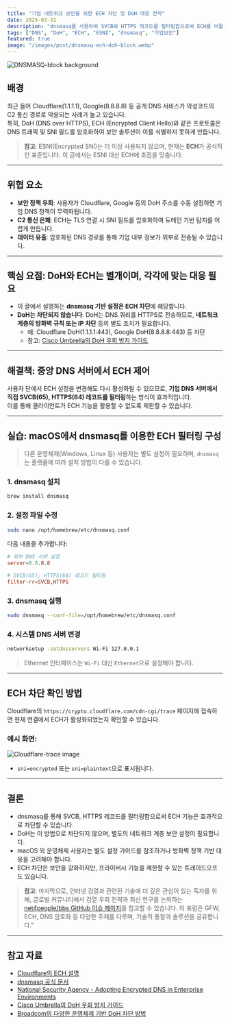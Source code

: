 ```yaml
---
title: "기업 네트워크 보안을 위한 ECH 차단 및 DoH 대응 전략"
date: 2025-03-31
description: "dnsmasq를 사용하여 SVCB와 HTTPS 레코드를 필터링함으로써 ECH를 비활성화하고 중앙 DNS 정책을 적용하는 실습 가이드. DoH 차단은 별도의 네트워크 정책이 필요함을 함께 안내합니다."
tags: ["DNS", "DoH", "ECH", "ESNI", "dnsmasq", "기업보안"]
featured: true
image: "/images/post/dnsmasq-ech-doh-block.webp"
---
```


![DNSMASQ-block background](/images/post/dnsmasq-ech-doh-block.webp)

## 배경

최근 들어 Cloudflare(1.1.1.1), Google(8.8.8.8) 등 공개 DNS 서비스가 악성코드의 C2 통신 경로로 악용되는 사례가 늘고 있습니다.  
특히, DoH (DNS over HTTPS), ECH (Encrypted Client Hello)와 같은 프로토콜은 DNS 트래픽 및 SNI 필드를 암호화하여 보안 솔루션이 이를 식별하지 못하게 만듭니다.

> **참고**: ESNI(Encrypted SNI)는 더 이상 사용되지 않으며, 현재는 **ECH**가 공식적인 표준입니다. 이 글에서는 ESNI 대신 ECH에 초점을 맞춥니다.

---

## 위협 요소

- **보안 정책 우회**: 사용자가 Cloudflare, Google 등의 DoH 주소를 수동 설정하면 기업 DNS 정책이 무력화됩니다.  
- **C2 통신 은폐**: ECH는 TLS 연결 시 SNI 필드를 암호화하여 도메인 기반 탐지를 어렵게 만듭니다.  
- **데이터 유출**: 암호화된 DNS 경로를 통해 기업 내부 정보가 외부로 전송될 수 있습니다.

---

## 핵심 요점: DoH와 ECH는 별개이며, 각각에 맞는 대응 필요

- 이 글에서 설명하는 **dnsmasq 기반 설정은 ECH 차단**에 해당합니다.
- **DoH는 차단되지 않습니다**. DoH는 DNS 쿼리를 HTTPS로 전송하므로, **네트워크 계층의 방화벽 규칙 또는 IP 차단** 등의 별도 조치가 필요합니다.
  - 예: Cloudflare DoH(1.1.1.1:443), Google DoH(8.8.8.8:443) 등 차단
  - 참고: [Cisco Umbrella의 DoH 우회 방지 가이드](https://support.umbrella.com/hc/en-us/articles/230904088-How-to-Prevent-Users-from-Circumventing-Cisco-Umbrella-with-Firewall-Rules)

---

## 해결책: 중앙 DNS 서버에서 ECH 제어

사용자 단에서 ECH 설정을 변경해도 다시 활성화될 수 있으므로, **기업 DNS 서버에서 직접 SVCB(65), HTTPS(64) 레코드를 필터링**하는 방식이 효과적입니다.  
이를 통해 클라이언트가 ECH 기능을 활용할 수 없도록 제한할 수 있습니다.

---

## 실습: macOS에서 dnsmasq를 이용한 ECH 필터링 구성

> 다른 운영체제(Windows, Linux 등) 사용자는 별도 설정이 필요하며, `dnsmasq`는 플랫폼에 따라 설치 방법이 다를 수 있습니다.

### 1. dnsmasq 설치

```bash
brew install dnsmasq
```

### 2. 설정 파일 수정

```bash
sudo nano /opt/homebrew/etc/dnsmasq.conf
```

다음 내용을 추가합니다:

```conf
# 외부 DNS 서버 설정
server=8.8.8.8

# SVCB(65), HTTPS(64) 레코드 필터링
filter-rr=SVCB,HTTPS
```

### 3. dnsmasq 실행

```bash
sudo dnsmasq --conf-file=/opt/homebrew/etc/dnsmasq.conf
```

### 4. 시스템 DNS 서버 변경

```bash
networksetup -setdnsservers Wi-Fi 127.0.0.1
```

> Ethernet 인터페이스는 `Wi-Fi` 대신 `Ethernet`으로 설정해야 합니다.

---

## ECH 차단 확인 방법

Cloudflare의 `https://crypto.cloudflare.com/cdn-cgi/trace` 페이지에 접속하면 현재 연결에서 ECH가 활성화되었는지 확인할 수 있습니다.

### 예시 화면:
![Cloudflare-trace image](/images/post/crypto.cloudflare.com-cdn-cgi-trace.webp)

- `sni=encrypted` 또는 `sni=plaintext`으로 표시됩니다.

---

## 결론

- dnsmasq를 통해 SVCB, HTTPS 레코드를 필터링함으로써 ECH 기능은 효과적으로 차단할 수 있습니다.
- DoH는 이 방법으로 차단되지 않으며, 별도의 네트워크 계층 보안 설정이 필요합니다.
- macOS 외 운영체제 사용자는 별도 설정 가이드를 참조하거나 방화벽 정책 기반 대응을 고려해야 합니다.
- ECH 차단은 보안을 강화하지만, 프라이버시 기능을 제한할 수 있는 트레이드오프도 있습니다.

> **참고**: 마지막으로, 인터넷 검열과 관련된 기술에 더 깊은 관심이 있는 독자를 위해, 글로벌 커뮤니티에서 검열 우회 전략과 최신 연구를 논의하는 [net4people/bbs GitHub 이슈 페이지](https://github.com/net4people/bbs/issues)를 참고할 수 있습니다. 이 포럼은 GFW, ECH, DNS 암호화 등 다양한 주제를 다루며, 기술적 통찰과 솔루션을 공유합니다."

---

## 참고 자료

- [Cloudflare의 ECH 설명](https://blog.cloudflare.com/encrypted-client-hello/)
- [dnsmasq 공식 문서](http://www.thekelleys.org.uk/dnsmasq/doc.html)
- [National Security Agency - Adopting Encrypted DNS in Enterprise Environments](https://media.defense.gov/2021/Jan/14/2002564889/-1/-1/0/CSI_ADOPTING_ENCRYPTED_DNS_U_OO_102904_21.PDF)
- [Cisco Umbrella의 DoH 우회 방지 가이드](https://support.umbrella.com/hc/en-us/articles/230904088-How-to-Prevent-Users-from-Circumventing-Cisco-Umbrella-with-Firewall-Rules)
- [Broadcom의 다양한 운영체제 기반 DoH 차단 방법](https://knowledge.broadcom.com/external/article/369322/how-to-block-dns-over-https-doh-traffic.html)
